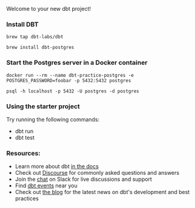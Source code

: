 Welcome to your new dbt project!

### Install DBT

`brew tap dbt-labs/dbt`

`brew install dbt-postgres`

### Start the Postgres server in a Docker container

`docker run --rm --name dbt-practice-postgres -e POSTGRES_PASSWORD=foobar -p 5432:5432 postgres`

`psql -h localhost -p 5432 -U postgres -d postgres`

### Using the starter project

Try running the following commands:
- dbt run
- dbt test

### Resources:
- Learn more about dbt [in the docs](https://docs.getdbt.com/docs/introduction)
- Check out [Discourse](https://discourse.getdbt.com/) for commonly asked questions and answers
- Join the [chat](https://community.getdbt.com/) on Slack for live discussions and support
- Find [dbt events](https://events.getdbt.com) near you
- Check out [the blog](https://blog.getdbt.com/) for the latest news on dbt's development and best practices
